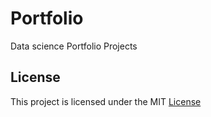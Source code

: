 # Portfolio
Data science Portfolio Projects


## License

This project is licensed under the MIT [License](https://github.com/shanthibooshansubramanian/Portfolio/blob/main/LICENSE)
